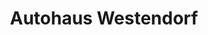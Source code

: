 ---
title: "Autohaus Westendorf"
url: /admannshagen-bargeshagen/autohaus-westendorf/
shop: Autohaus
---